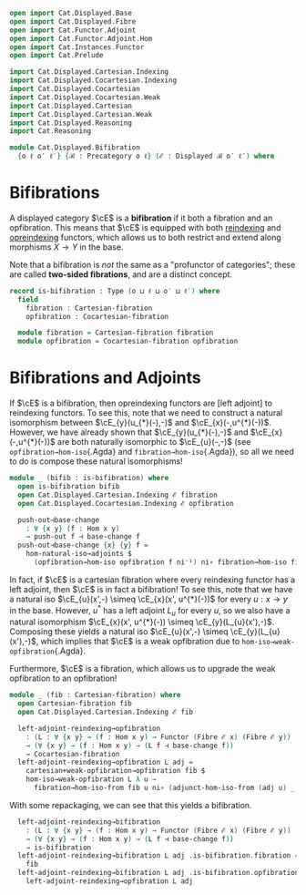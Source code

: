 ```agda
open import Cat.Displayed.Base
open import Cat.Displayed.Fibre
open import Cat.Functor.Adjoint
open import Cat.Functor.Adjoint.Hom
open import Cat.Instances.Functor
open import Cat.Prelude

import Cat.Displayed.Cartesian.Indexing
import Cat.Displayed.Cocartesian.Indexing
import Cat.Displayed.Cocartesian
import Cat.Displayed.Cocartesian.Weak
import Cat.Displayed.Cartesian
import Cat.Displayed.Cartesian.Weak
import Cat.Displayed.Reasoning
import Cat.Reasoning

module Cat.Displayed.Bifibration
  {o ℓ o′ ℓ′} {ℬ : Precategory o ℓ} (ℰ : Displayed ℬ o′ ℓ′) where
```

<!--
```agda
open Cat.Displayed.Cocartesian ℰ
open Cat.Displayed.Cocartesian.Weak ℰ
open Cat.Displayed.Cartesian ℰ
open Cat.Displayed.Cartesian.Weak ℰ
open Cat.Displayed.Reasoning ℰ

open Precategory ℬ
open Displayed ℰ
```
-->


# Bifibrations

A displayed category $\cE$ is a **bifibration** if it both a fibration
and an opfibration. This means that $\cE$ is equipped with both
[reindexing] and [opreindexing] functors, which allows us to both
restrict and extend along morphisms $X \to Y$ in the base.

Note that a bifibration is *not* the same as a "profunctor of categories";
these are called **two-sided fibrations**, and are a distinct concept.

[reindexing]: Cat.Displayed.Cartesian.Indexing.html
[opreindexing]: Cat.Displayed.Cocartesian.Indexing.html

<!--
[TODO: Reed M, 31/01/2023] Link to two-sided fibration
when that page is written.
-->


```agda
record is-bifibration : Type (o ⊔ ℓ ⊔ o′ ⊔ ℓ′) where
  field
    fibration : Cartesian-fibration
    opfibration : Cocartesian-fibration

  module fibration = Cartesian-fibration fibration
  module opfibration = Cocartesian-fibration opfibration
```

# Bifibrations and Adjoints

If $\cE$ is a bifibration, then opreindexing functors are [left adjoint]
to reindexing functors. To see this, note that we need to construct
a natural isomorphism between $\cE_{y}(u_{*}(-),-)$ and
$\cE_{x}(-,u^{*}(-))$. However, we have already shown that
$\cE_{y}(u_{*}(-),-)$ and $\cE_{x}(-,u^{*}(-))$ are both naturally
isomorphic to $\cE_{u}(-,-)$ (see `opfibration→hom-iso`{.Agda} and
`fibration→hom-iso`{.Agda}), so all we need to do is compose these
natural isomorphisms!

```agda
module _ (bifib : is-bifibration) where
  open is-bifibration bifib
  open Cat.Displayed.Cartesian.Indexing ℰ fibration
  open Cat.Displayed.Cocartesian.Indexing ℰ opfibration

  push-out⊣base-change
    : ∀ {x y} (f : Hom x y)
    → push-out f ⊣ base-change f
  push-out⊣base-change {x} {y} f =
    hom-natural-iso→adjoints $
      (opfibration→hom-iso opfibration f ni⁻¹) ni∘ fibration→hom-iso fibration f
```

In fact, if $\cE$ is a cartesian fibration where every reindexing
functor has a left adjoint, then $\cE$ is in fact a bifibration!
To see this, note that we have a natural iso
$\cE_{u}(x',-) \simeq \cE_{x}(x', u^{*}(-))$ for every $u : x \to y$ in
the base. However, $u^{*}$ has a left adjoint $L_{u}$ for every $u$,
so we also have a natural isomorphism
$\cE_{x}(x', u^{*}(-)) \simeq \cE_{y}(L_{u}(x'),-)$. Composing these
yields a natural iso $\cE_{u}(x',-) \simeq \cE_{y}(L_{u}(x'),-)$, which
implies that $\cE$ is a weak opfibration due to
`hom-iso→weak-opfibration`{.Agda}.

Furthermore, $\cE$ is a fibration, which allows us to upgrade the
weak opfibration to an opfibration!

```agda
module _ (fib : Cartesian-fibration) where
  open Cartesian-fibration fib
  open Cat.Displayed.Cartesian.Indexing ℰ fib

  left-adjoint-reindexing→opfibration
    : (L : ∀ {x y} → (f : Hom x y) → Functor (Fibre ℰ x) (Fibre ℰ y))
    → (∀ {x y} → (f : Hom x y) → (L f ⊣ base-change f)) 
    → Cocartesian-fibration
  left-adjoint-reindexing→opfibration L adj =
    cartesian+weak-opfibration→opfibration fib $
    hom-iso→weak-opfibration L λ u →
      fibration→hom-iso-from fib u ni∘ (adjunct-hom-iso-from (adj u) _ ni⁻¹)
```

With some repackaging, we can see that this yields a bifibration.

```agda
  left-adjoint-reindexing→bifibration
    : (L : ∀ {x y} → (f : Hom x y) → Functor (Fibre ℰ x) (Fibre ℰ y))
    → (∀ {x y} → (f : Hom x y) → (L f ⊣ base-change f))
    → is-bifibration
  left-adjoint-reindexing→bifibration L adj .is-bifibration.fibration =
    fib
  left-adjoint-reindexing→bifibration L adj .is-bifibration.opfibration =
    left-adjoint-reindexing→opfibration L adj
```
